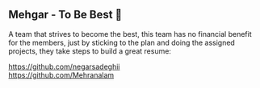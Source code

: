 ## Mehgar - To Be Best 👋

A team that strives to become the best, this team has no financial benefit for the members, just by sticking to the plan and doing the assigned projects, they take steps to build a great resume:

https://github.com/negarsadeghii<br>
https://github.com/Mehranalam



<!--

**Here are some ideas to get you started:**

🙋‍♀️ A short introduction - what is your organization all about?
🌈 Contribution guidelines - how can the community get involved?
👩‍💻 Useful resources - where can the community find your docs? Is there anything else the community should know?
🍿 Fun facts - what does your team eat for breakfast?
🧙 Remember, you can do mighty things with the power of [Markdown](https://docs.github.com/github/writing-on-github/getting-started-with-writing-and-formatting-on-github/basic-writing-and-formatting-syntax)
-->
